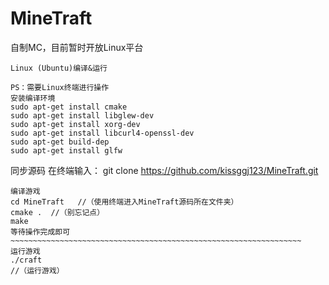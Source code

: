 # MineTraft
自制MC，目前暂时开放Linux平台
~~~~~~~~~~~~~~~~~~~~~~~~~~~~~~~~~~~
Linux (Ubuntu)编译&运行

PS：需要Linux终端进行操作
安装编译环境
sudo apt-get install cmake 
sudo apt-get install libglew-dev 
sudo apt-get install xorg-dev 
sudo apt-get install libcurl4-openssl-dev
sudo apt-get build-dep 
sudo apt-get install glfw
~~~~~~~~~~~~~~~~~~~~~~~~~~~~~~~~~~~~~~~~~~~~~~~~~~~~~~~~~~~~~~~~~~~~~~~~~~~~~
同步源码
在终端输入：
git clone https://github.com/kissggj123/MineTraft.git
~~~~~~~~~~~~~~~~~~~~~~~~~~~~~~~~~~~~~~~~~~~~~~~~~~~~~~~~~~~~~~~~~~~~~~~~~~
编译游戏
cd MineTraft   //（使用终端进入MineTraft源码所在文件夹）
cmake .  //（别忘记点）
make
等待操作完成即可
~~~~~~~~~~~~~~~~~~~~~~~~~~~~~~~~~~~~~~~~~~~~~~~~~~~~~~~~~~~~~~~~~
运行游戏
./craft    
//（运行游戏）
